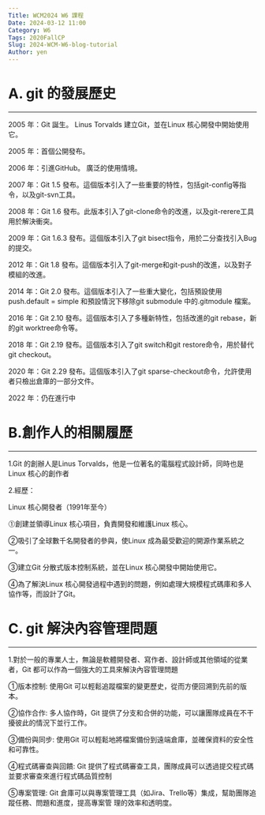 ```yaml
---
Title: WCM2024 W6 課程
Date: 2024-03-12 11:00
Category: W6
Tags: 2020FallCP
Slug: 2024-WCM-W6-blog-tutorial
Author: yen
---
```




<!-- PELICAN_END_SUMMARY -->

# A. git 的發展歷史
----
2005 年：Git 誕生。 Linus Torvalds 建立Git，並在Linux 核心開發中開始使用它。

2005 年：首個公開發布。

2006 年：引進GitHub。 廣泛的使用情境。

2007 年：Git 1.5 發布。這個版本引入了一些重要的特性，包括git-config等指令，以及git-svn工具。

2008 年：Git 1.6 發布。此版本引入了git-clone命令的改進，以及git-rerere工具用於解決衝突。

2009 年：Git 1.6.3 發布。這個版本引入了git bisect指令，用於二分查找引入Bug 的提交。

2012 年：Git 1.8 發布。這個版本引入了git-merge和git-push的改進，以及對子模組的改進。

2014 年：Git 2.0 發布。這個版本引入了一些重大變化，包括預設使用push.default = simple 和預設情況下移除git submodule 中的.gitmodule 檔案。

2016 年：Git 2.10 發布。這個版本引入了多種新特性，包括改進的git rebase，新的git worktree命令等。

2018 年：Git 2.19 發布。這個版本引入了git switch和git restore命令，用於替代git checkout。

2020 年：Git 2.29 發布。這個版本引入了git sparse-checkout命令，允許使用者只檢出倉庫的一部分文件。

2022 年：仍在進行中


# B.創作人的相關履歷
----

1.Git 的創辦人是Linus Torvalds，他是一位著名的電腦程式設計師，同時也是Linux 核心的創作者

2.經歷：

Linux 核心開發者（1991年至今）

⓵創建並領導Linux 核心項目，負責開發和維護Linux 核心。

②吸引了全球數千名開發者的參與，使Linux 成為最受歡迎的開源作業系統之一。

③建立Git 分散式版本控制系統，並在Linux 核心開發中開始使用它。

④為了解決Linux 核心開發過程中遇到的問題，例如處理大規模程式碼庫和多人協作等，而設計了Git。

# C. git 解決內容管理問題
----

1.對於一般的專業人士，無論是軟體開發者、寫作者、設計師或其他領域的從業者，Git 都可以作為一個強大的工具來解決內容管理問題

①版本控制: 使用Git 可以輕鬆追蹤檔案的變更歷史，從而方便回溯到先前的版本。

②協作合作: 多人協作時，Git 提供了分支和合併的功能，可以讓團隊成員在不干擾彼此的情況下並行工作。

③備份與同步: 使用Git 可以輕鬆地將檔案備份到遠端倉庫，並確保資料的安全性和可靠性。

④程式碼審查與回饋: Git 提供了程式碼審查工具，團隊成員可以透過提交程式碼並要求審查來進行程式碼品質控制

⑤專案管理: Git 倉庫可以與專案管理工具（如Jira、Trello等）集成，幫助團隊追蹤任務、問題和進度，提高專案管 理的效率和透明度。